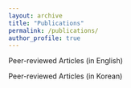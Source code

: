 ```yaml
---
layout: archive
title: "Publications"
permalink: /publications/
author_profile: true
---
```


Peer-reviewed Articles (in English)


Peer-reviewed Articles (in Korean)